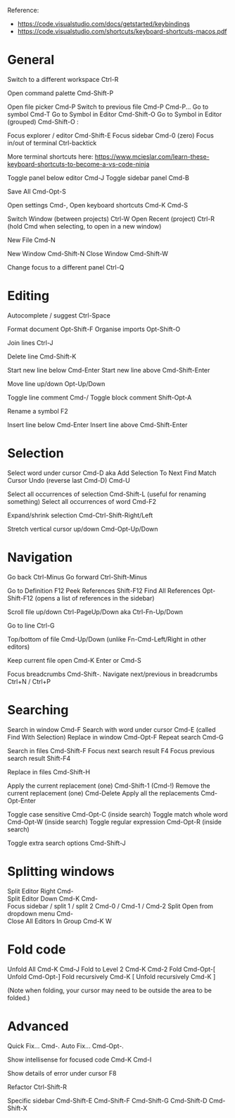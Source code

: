 Reference:
- https://code.visualstudio.com/docs/getstarted/keybindings
- https://code.visualstudio.com/shortcuts/keyboard-shortcuts-macos.pdf



# General

Switch to a different workspace        Ctrl-R

Open command palette                   Cmd-Shift-P

Open file picker                       Cmd-P
Switch to previous file                Cmd-P Cmd-P...
Go to symbol                           Cmd-T
Go to Symbol in Editor                 Cmd-Shift-O
Go to Symbol in Editor (grouped)       Cmd-Shift-O :

Focus explorer / editor                Cmd-Shift-E
Focus sidebar                          Cmd-0 (zero)
Focus in/out of terminal               Ctrl-backtick

More terminal shortcuts here: https://www.mcieslar.com/learn-these-keyboard-shortcuts-to-become-a-vs-code-ninja

Toggle panel below editor              Cmd-J
Toggle sidebar panel                   Cmd-B

Save All                               Cmd-Opt-S

Open settings                          Cmd-,
Open keyboard shortcuts                Cmd-K Cmd-S

Switch Window (between projects)       Ctrl-W
Open Recent (project)                  Ctrl-R   (hold Cmd when selecting, to open in a new window)

New File                               Cmd-N

New Window                             Cmd-Shift-N
Close Window                           Cmd-Shift-W

Change focus to a different panel      Ctrl-Q



# Editing

Autocomplete / suggest                 Ctrl-Space

Format document                        Opt-Shift-F
Organise imports                       Opt-Shift-O

Join lines                             Ctrl-J

Delete line                            Cmd-Shift-K

Start new line below                   Cmd-Enter
Start new line above                   Cmd-Shift-Enter

Move line up/down                      Opt-Up/Down

Toggle line comment                    Cmd-/
Toggle block comment                   Shift-Opt-A

Rename a symbol                        F2

Insert line below                      Cmd-Enter
Insert line above                      Cmd-Shift-Enter



# Selection

Select word under cursor               Cmd-D
aka Add Selection To Next Find Match
Cursor Undo (reverse last Cmd-D)       Cmd-U

Select all occurrences of selection    Cmd-Shift-L
(useful for renaming something)
Select all occurrences of word         Cmd-F2

Expand/shrink selection                Cmd-Ctrl-Shift-Right/Left

Stretch vertical cursor up/down        Cmd-Opt-Up/Down



# Navigation

Go back                                Ctrl-Minus
Go forward                             Ctrl-Shift-Minus

Go to Definition                       F12
Peek References                        Shift-F12
Find All References                    Opt-Shift-F12 (opens a list of references in the sidebar)

Scroll file up/down                    Ctrl-PageUp/Down aka Ctrl-Fn-Up/Down

Go to line                             Ctrl-G

Top/bottom of file                     Cmd-Up/Down (unlike Fn-Cmd-Left/Right in other editors)

Keep current file open                 Cmd-K Enter
                                       or
                                       Cmd-S

Focus breadcrumbs                      Cmd-Shift-.
Navigate next/previous in breadcrumbs  Ctrl+N / Ctrl+P


# Searching

Search in window                       Cmd-F
Search with word under cursor          Cmd-E         (called Find With Selection)
Replace in window                      Cmd-Opt-F
Repeat search                          Cmd-G

Search in files                        Cmd-Shift-F
Focus next search result               F4
Focus previous search result           Shift-F4

Replace in files                       Cmd-Shift-H

Apply the current replacement (one)    Cmd-Shift-1 (Cmd-!)
Remove the current replacement (one)   Cmd-Delete
Apply all the replacements             Cmd-Opt-Enter

Toggle case sensitive                  Cmd-Opt-C (inside search)
Toggle match whole word                Cmd-Opt-W (inside search)
Toggle regular expression              Cmd-Opt-R (inside search)

Toggle extra search options            Cmd-Shift-J



# Splitting windows

Split Editor Right                     Cmd-\
Split Editor Down                      Cmd-K Cmd-\
Focus sidebar / split 1 / split 2      Cmd-0 / Cmd-1 / Cmd-2
Split Open from dropdown menu          Cmd-\
Close All Editors In Group             Cmd-K W



# Fold code

Unfold All                             Cmd-K Cmd-J
Fold to Level 2                        Cmd-K Cmd-2
Fold                                   Cmd-Opt-[
Unfold                                 Cmd-Opt-]
Fold recursively                       Cmd-K [
Unfold recursively                     Cmd-K ]

(Note when folding, your cursor may need to be outside the area to be folded.)



# Advanced

Quick Fix...                           Cmd-.
Auto Fix...                            Cmd-Opt-.

Show intellisense for focused code     Cmd-K Cmd-I

Show details of error under cursor     F8

Refactor                               Ctrl-Shift-R

Specific sidebar                       Cmd-Shift-E
                                       Cmd-Shift-F
                                       Cmd-Shift-G
                                       Cmd-Shift-D
                                       Cmd-Shift-X
